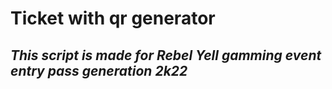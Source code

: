 # Ticket with qr generator
## _This script is made for Rebel Yell gamming event entry pass generation 2k22_